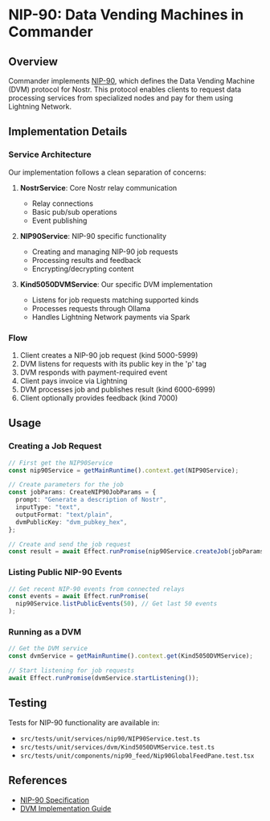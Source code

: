 # NIP-90: Data Vending Machines in Commander

## Overview

Commander implements [NIP-90](https://github.com/nostr-protocol/nips/blob/master/90.md), which defines the Data Vending Machine (DVM) protocol for Nostr. This protocol enables clients to request data processing services from specialized nodes and pay for them using Lightning Network.

## Implementation Details

### Service Architecture

Our implementation follows a clean separation of concerns:

1. **NostrService**: Core Nostr relay communication

   - Relay connections
   - Basic pub/sub operations
   - Event publishing

2. **NIP90Service**: NIP-90 specific functionality

   - Creating and managing NIP-90 job requests
   - Processing results and feedback
   - Encrypting/decrypting content

3. **Kind5050DVMService**: Our specific DVM implementation
   - Listens for job requests matching supported kinds
   - Processes requests through Ollama
   - Handles Lightning Network payments via Spark

### Flow

1. Client creates a NIP-90 job request (kind 5000-5999)
2. DVM listens for requests with its public key in the 'p' tag
3. DVM responds with payment-required event
4. Client pays invoice via Lightning
5. DVM processes job and publishes result (kind 6000-6999)
6. Client optionally provides feedback (kind 7000)

## Usage

### Creating a Job Request

```typescript
// First get the NIP90Service
const nip90Service = getMainRuntime().context.get(NIP90Service);

// Create parameters for the job
const jobParams: CreateNIP90JobParams = {
  prompt: "Generate a description of Nostr",
  inputType: "text",
  outputFormat: "text/plain",
  dvmPublicKey: "dvm_pubkey_hex",
};

// Create and send the job request
const result = await Effect.runPromise(nip90Service.createJob(jobParams));
```

### Listing Public NIP-90 Events

```typescript
// Get recent NIP-90 events from connected relays
const events = await Effect.runPromise(
  nip90Service.listPublicEvents(50), // Get last 50 events
);
```

### Running as a DVM

```typescript
// Get the DVM service
const dvmService = getMainRuntime().context.get(Kind5050DVMService);

// Start listening for job requests
await Effect.runPromise(dvmService.startListening());
```

## Testing

Tests for NIP-90 functionality are available in:

- `src/tests/unit/services/nip90/NIP90Service.test.ts`
- `src/tests/unit/services/dvm/Kind5050DVMService.test.ts`
- `src/tests/unit/components/nip90_feed/Nip90GlobalFeedPane.test.tsx`

## References

- [NIP-90 Specification](https://github.com/nostr-protocol/nips/blob/master/90.md)
- [DVM Implementation Guide](https://github.com/nostr-protocol/nips/blob/master/90.md#dvm-implementation-guide)
